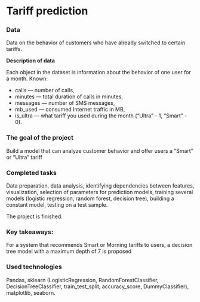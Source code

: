 # Tariff prediction

### Data
Data on the behavior of customers who have already switched to certain tariffs.

**Description of data**

Each object in the dataset is information about the behavior of one user for a month. Known:
- calls — number of calls,
- minutes — total duration of calls in minutes,
- messages — number of SMS messages,
- mb_used — consumed Internet traffic in MB,
- is_ultra — what tariff you used during the month (“Ultra” - 1, “Smart” - 0).

### The goal of the project
Build a model that can analyze customer behavior and offer users a “Smart” or “Ultra” tariff

### Completed tasks

Data preparation, data analysis, identifying dependencies between features, visualization, selection of parameters for prediction models, training several models (logistic regression, random forest, decision tree), building a constant model, testing on a test sample.

The project is finished.

### Key takeaways:

For a system that recommends Smart or Morning tariffs to users, a decision tree model with a maximum depth of 7 is proposed

### Used technologies

Pandas, sklearn (LogisticRegression, RandomForestClassifier, DecisionTreeClassifier, train_test_split, accuracy_score, DummyClassifier), matplotlib, seaborn.
